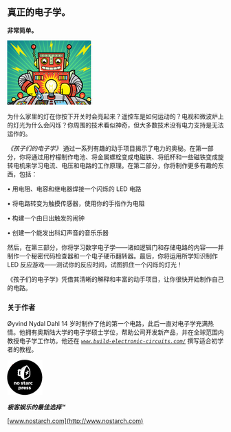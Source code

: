 ## **真正的电子学。**

**非常简单。**

![image](img/f0331-02.jpg)

为什么家里的灯在你按下开关时会亮起来？遥控车是如何运动的？电视和微波炉上的灯光为什么会闪烁？你周围的技术看似神奇，但大多数技术没有电力支持是无法运作的。

*《孩子们的电子学》* 通过一系列有趣的动手项目揭示了电力的奥秘。在第一部分，你将通过用柠檬制作电池、将金属螺栓变成电磁铁、将纸杯和一些磁铁变成旋转电机来学习电流、电压和电路的工作原理。在第二部分，你将制作更多有趣的东西，包括：

• 用电阻、电容和继电器焊接一个闪烁的 LED 电路

• 将电路转变为触摸传感器，使用你的手指作为电阻

• 构建一个由日出触发的闹钟

• 创建一个能发出科幻声音的音乐乐器

然后，在第三部分，你将学习数字电子学——诸如逻辑门和存储电路的内容——并制作一个秘密代码检查器和一个电子硬币翻转器。最后，你将运用所学知识制作 LED 反应游戏——测试你的反应时间，试图抓住一个闪烁的灯光！

《孩子们的电子学》凭借其清晰的解释和丰富的动手项目，让你很快开始制作自己的电路。

### **关于作者**

Øyvind Nydal Dahl 14 岁时制作了他的第一个电路，此后一直对电子学充满热情。他拥有奥斯陆大学的电子学硕士学位，帮助公司开发新产品，并在全球范围内教授电子学工作坊。他还在 *[`www.build-electronic-circuits.com/`](http://www.build-electronic-circuits.com/)* 撰写适合初学者的教程。

![image](img/f0331-01.jpg)

***极客娱乐的最佳选择™***

[www.nostarch.com](http://www.nostarch.com)

